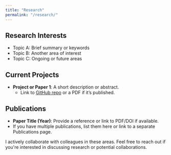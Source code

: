 ```yaml
---
title: "Research"
permalink: "/research/"
---
```


## Research Interests
- Topic A: Brief summary or keywords
- Topic B: Another area of interest
- Topic C: Ongoing or future areas

## Current Projects
- **Project or Paper 1**: A short description or abstract.  
  - Link to [GitHub repo](https://github.com/yourusername/yourproject) or a PDF if it’s published.

## Publications
- **Paper Title (Year)**: Provide a reference or link to PDF/DOI if available.
- If you have multiple publications, list them here or link to a separate Publications page.

I actively collaborate with colleagues in these areas. Feel free to reach out if you're interested in discussing research or potential collaborations.
